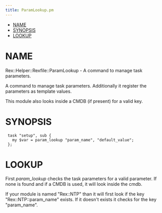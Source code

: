 ```yaml
---
title: ParamLookup.pm
---
```


-   [NAME](#NAME)
-   [SYNOPSIS](#SYNOPSIS)
-   [LOOKUP](#LOOKUP)

# NAME

Rex::Helper::Rexfile::ParamLookup - A command to manage task parameters.

A command to manage task parameters. Additionally it register the parameters as template values.

This module also looks inside a CMDB (if present) for a valid key.

# SYNOPSIS

     task "setup", sub {
       my $var = param_lookup "param_name", "default_value";
     };

# LOOKUP

First *param\_lookup* checks the task parameters for a valid parameter. If none is found and if a CMDB is used, it will look inside the cmdb.

If your module is named "Rex::NTP" than it will first look if the key "Rex::NTP::param\_name" exists. If it doesn't exists it checks for the key "param\_name".

